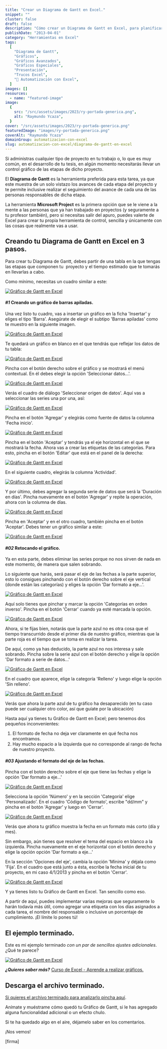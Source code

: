 ```yaml
---
title: "Crear un Diagrama de Gantt en Excel."
snippet: ""
cluster: false
draft: false
description: "Cómo crear un Diagrama de Gantt en Excel, para planificar tus proyectos."
publishDate: "2013-04-01"
category: "Herramientas en Excel"
tags:
  [
    "Diagrama de Gantt",
    "Gráficos",
    "Gráficos Avanzados",
    "Gráficos Especiales",
    "Presentación",
    "Trucos Excel",
    "🤖 Automatización con Excel",
  ]
images: []
resources:
  - name: "featured-image"
image:
  {
    src: "/src/assets/images/2023/ry-portada-generica.png",
    alt: "Raymundo Ycaza",
  }
cover: "/src/assets/images/2023/ry-portada-generica.png"
featuredImage: "images/ry-portada-generica.png"
coverAlt: "Raymundo Ycaza"
domainGroup: automatizacion-con-excel
slug: automatizacion-con-excel/diagrama-de-gantt-en-excel
---
```


Si administras cualquier tipo de proyecto en tu trabajo o, lo que es muy común, en el desarrollo de tu tesis, en algún momento necesitarás llevar un control gráfico de las etapas de dicho proyecto.

El **Diagrama de Gantt** es la herramienta preferida para esta tarea, ya que este muestra de un solo vistazo los avances de cada etapa del proyecto y te permite inclusive realizar el seguimiento del avance de cada una de las personas responsables de dicha etapa.

La herramienta **Microsoft Project** es la primera opción que se le viene a la mente a las personas que ya han trabajado en proyectos (y seguramente a tu profesor también), pero si necesitas salir del apuro, puedes valerte de Excel para crear tu propia herramienta de control, sencilla y únicamente con las cosas que realmente vas a usar.

## Creando tu Diagrama de Gantt en Excel en 3 pasos.

Para crear tu Diagrama de Gantt, debes partir de una tabla en la que tengas las etapas que componen tu  proyecto y el tiempo estimado que te tomarás en llevarlas a cabo.

Como mínimo, necesitas un cuadro similar a este:

[![Gráfico de Gantt en Excel](/src/assets/images/2023/grafico-de-gantt-en-excel-000427-300x155.png)](http://raymundoycaza.com/wp-content/uploads/grafico-de-gantt-en-excel-000427.png)

#### _#1_ Creando un gráfico de barras apiladas.

Una vez listo tu cuadro, vas a insertar un gráfico en la ficha 'Insertar' y eliges el tipo 'Barra'. Asegúrate de elegir el subtipo 'Barras apiladas' como te muestro en la siguiente imagen.

[![Gráfico de Gantt en Excel](/src/assets/images/2023/grafico-de-gantt-en-excel-000428.png)](http://raymundoycaza.com/wp-content/uploads/grafico-de-gantt-en-excel-000428.png)

Te quedará un gráfico en blanco en el que tendrás que reflejar los datos de tu tabla:

[![Gráfico de Gantt en Excel](/src/assets/images/2023/grafico-de-gantt-en-excel-000429-600x206.png)](http://raymundoycaza.com/wp-content/uploads/grafico-de-gantt-en-excel-000429.png)

Pincha con el botón derecho sobre el gráfico y se mostrará el menú contextual. En él debes elegir la opción 'Seleccionar datos...'.

[![Gráfico de Gantt en Excel](/src/assets/images/2023/grafico-de-gantt-en-excel-000430.png)](http://raymundoycaza.com/wp-content/uploads/grafico-de-gantt-en-excel-000430.png)

Verás el cuadro de diálogo 'Seleccionar origen de datos'. Aquí vas a seleccionar las series una por una, así:

[![Gráfico de Gantt en Excel](/src/assets/images/2023/grafico-de-gantt-en-excel-000431-600x331.png)](http://raymundoycaza.com/wp-content/uploads/grafico-de-gantt-en-excel-000431.png)

Pincha en el botón 'Agregar' y elegirás como fuente de datos la columna 'Fecha inicio'.

[![Gráfico de Gantt en Excel](/src/assets/images/2023/grafico-de-gantt-en-excel-000432.png)](http://raymundoycaza.com/wp-content/uploads/grafico-de-gantt-en-excel-000432.png)

Pincha en el botón 'Aceptar' y tendrás ya el eje horizontal en el que se mostrará la fecha. Ahora vas a crear las etiquetas de las categorías. Para esto, pincha en el botón 'Editar' que está en el panel de la derecha:

[![Gráfico de Gantt en Excel](/src/assets/images/2023/grafico-de-gantt-en-excel-000433-600x331.png)](http://raymundoycaza.com/wp-content/uploads/grafico-de-gantt-en-excel-000433.png)

En el siguiente cuadro, elegirás la columna 'Actividad'.

[![Gráfico de Gantt en Excel](/src/assets/images/2023/grafico-de-gantt-en-excel-000434.png)](http://raymundoycaza.com/wp-content/uploads/grafico-de-gantt-en-excel-000434.png)

Y por último, debes agregar la segunda serie de datos que será la 'Duración en días'. Pincha nuevamente en el botón 'Agregar' y repite la operación, ahora con la columna de días.

[![Gráfico de Gantt en Excel](/src/assets/images/2023/grafico-de-gantt-en-excel-000435.png)](http://raymundoycaza.com/wp-content/uploads/grafico-de-gantt-en-excel-000435.png)

Pincha en 'Aceptar' y en el otro cuadro, también pincha en el botón 'Aceptar'. Debes tener un gráfico similar a este:

[![Gráfico de Gantt en Excel](/src/assets/images/2023/grafico-de-gantt-en-excel-000436.png)](http://raymundoycaza.com/wp-content/uploads/grafico-de-gantt-en-excel-000436.png)

#### _#02_ Retocando el gráfico.

Ya en esta parte, debes eliminar las series porque no nos sirven de nada en este momento, de manera que salen sobrando.

Lo siguiente que harás, será pasar el eje de las fechas a la parte superior, esto lo consigues pinchando con el botón derecho sobre el eje vertical (donde están las categorías) y eliges la opción 'Dar formato a eje...'.

[![Gráfico de Gantt en Excel](/src/assets/images/2023/grafico-de-gantt-en-excel-000437.png)](http://raymundoycaza.com/wp-content/uploads/grafico-de-gantt-en-excel-000437.png)

Aquí solo tienes que pinchar y marcar la opción 'Categorías en orden inverso'. Pincha en el botón 'Cerrar' cuando ya esté marcada la opción.

[![Gráfico de Gantt en Excel](/src/assets/images/2023/grafico-de-gantt-en-excel-000438.png)](http://raymundoycaza.com/wp-content/uploads/grafico-de-gantt-en-excel-000438.png)

Ahora, si te fijas bien, notarás que la parte azul no es otra cosa que el tiempo transcurrido desde el primer día de nuestro gráfico, mientras que la parte roja es el tiempo que se toma en realizar la tarea.

De aquí, como ya has deducido, la parte azul no nos interesa y sale sobrando. Pincha sobre la serie azul con el botón derecho y elige la opción 'Dar formato a serie de datos...'

[![Gráfico de Gantt en Excel](/src/assets/images/2023/grafico-de-gantt-en-excel-000439.png)](http://raymundoycaza.com/wp-content/uploads/grafico-de-gantt-en-excel-000439.png)

En el cuadro que aparece, elige la categoría 'Relleno' y luego elige la opción 'Sin relleno'.

[![Gráfico de Gantt en Excel](/src/assets/images/2023/grafico-de-gantt-en-excel-000440.png)](http://raymundoycaza.com/wp-content/uploads/grafico-de-gantt-en-excel-000440.png)

Verás que ahora la parte azul de tu gráfico ha desaparecido (en tu caso puede ser cualquier otro color, así que guíate por la ubicación)

Hasta aquí ya tienes tu Gráfico de Gantt en Excel; pero tenemos dos pequeños inconvenientes:

1. El formato de fecha no deja ver claramente en qué fecha nos encontramos.
2. Hay mucho espacio a la izquierda que no corresponde al rango de fecha de nuestro proyecto.

#### _#03_ Ajustando el formato del eje de las fechas.

Pincha con el botón derecho sobre el eje que tiene las fechas y elige la opción 'Dar formato a eje...'

[![Gráfico de Gantt en Excel](/src/assets/images/2023/grafico-de-gantt-en-excel-000441.png)](http://raymundoycaza.com/wp-content/uploads/grafico-de-gantt-en-excel-000441.png)

Selecciona la opción 'Número' y en la sección 'Categoría' elige 'Personalizado'. En el cuadro 'Código de formato', escribe "dd/mm" y pincha en el botón 'Agregar' y luego en 'Cerrar'.

[![Gráfico de Gantt en Excel](/src/assets/images/2023/grafico-de-gantt-en-excel-000442.png)](http://raymundoycaza.com/wp-content/uploads/grafico-de-gantt-en-excel-000442.png)

Verás que ahora tu gráfico muestra la fecha en un formato más corto (día y mes).

Sin embargo, aún tienes que resolver el tema del espacio en blanco a la izquierda. Pincha nuevamente en el eje horizontal con el botón derecho y elige la opción opción 'Dar formato a eje...'

En la sección 'Opciones del eje', cambia la opción 'Mínima' y déjala como 'Fija'. En el cuadro que está junto a ésta, escribe la fecha inicial de tu proyecto, en mi caso 4/1/2013 y pincha en el botón 'Cerrar'.

[![Gráfico de Gantt en Excel](/src/assets/images/2023/grafico-de-gantt-en-excel-000443.png)](http://raymundoycaza.com/wp-content/uploads/grafico-de-gantt-en-excel-000443.png)

Y ya tienes listo tu Gráfico de Gantt en Excel. Tan sencillo como eso.

A partir de aquí, puedes implementar varias mejoras que seguramente lo harán todavía más útil, como agregar una etiqueta con los días asignados a cada tarea, el nombre del responsable o inclusive un porcentaje de cumplimiento. ¡El límite lo pones tú!

## El ejemplo terminado.

Este es mi ejemplo terminado _con un par de sencillos ajustes adicionales_. ¿Qué te parece?

[![Gráfico de Gantt en Excel](/src/assets/images/2023/grafico-de-gantt-en-excel-000444-600x360.png)](http://raymundoycaza.com/wp-content/uploads/grafico-de-gantt-en-excel-000444.png)

_**¿Quieres saber más?**_ [Curso de Excel - Aprende a realizar gráficos.](http://raymundoycaza.com/aprende-a-crear-graficos-en-excel/)

## Descarga el archivo terminado.

[Si quieres el archivo terminado para analizarlo pincha aquí](http://raymundoycaza.com/wp-content/uploads/grafico-de-gantt-en-excel.xlsx "Descarga el archivo terminado").

Anímate y muéstrame cómo quedó tu Gráfico de Gantt, si le has agregado alguna funcionalidad adicional o un efecto chulo.

Si te ha quedado algo en el aire, déjamelo saber en los comentarios.

¡Nos vemos!

\[firma\]
